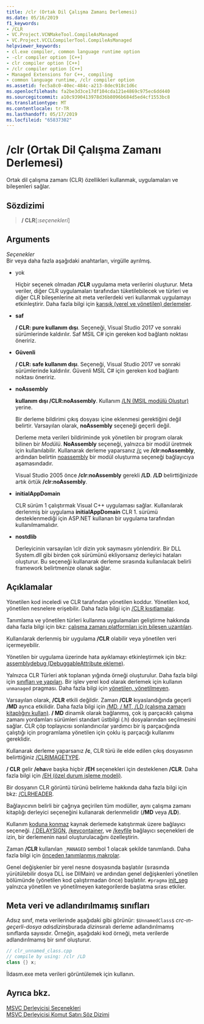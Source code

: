```yaml
---
title: /clr (Ortak Dil Çalışma Zamanı Derlemesi)
ms.date: 05/16/2019
f1_keywords:
- /CLR
- VC.Project.VCNMakeTool.CompileAsManaged
- VC.Project.VCCLCompilerTool.CompileAsManaged
helpviewer_keywords:
- cl.exe compiler, common language runtime option
- -clr compiler option [C++]
- clr compiler option [C++]
- /clr compiler option [C++]
- Managed Extensions for C++, compiling
- common language runtime, /clr compiler option
ms.assetid: fec5a8c0-40ec-484c-a213-8dec918c1d6c
ms.openlocfilehash: fa2be3d3ce17df104cda121e4869c975ec6dd440
ms.sourcegitcommit: a10c9390413978d36b8096b684d5ed4cf1553bc8
ms.translationtype: MT
ms.contentlocale: tr-TR
ms.lasthandoff: 05/17/2019
ms.locfileid: "65837302"
---
```

# <a name="clr-common-language-runtime-compilation"></a>/clr (Ortak Dil Çalışma Zamanı Derlemesi)

Ortak dil çalışma zamanı (CLR) özellikleri kullanmak, uygulamaları ve bileşenleri sağlar.

## <a name="syntax"></a>Sözdizimi

> **/ CLR**[**:**_seçenekleri_]

## <a name="arguments"></a>Arguments

*Seçenekler*<br/>
Bir veya daha fazla aşağıdaki anahtarları, virgülle ayrılmış.

- yok

   Hiçbir seçenek olmadan **/CLR** uygulama meta verilerini oluşturur. Meta veriler, diğer CLR uygulamaları tarafından tüketilebilecek ve türleri ve diğer CLR bileşenlerine ait meta verilerdeki veri kullanmak uygulamayı etkinleştirir. Daha fazla bilgi için [karışık (yerel ve yönetilen) derlemeler](../../dotnet/mixed-native-and-managed-assemblies.md).

- **saf**

   **/ CLR: pure kullanım dışı**. Seçeneği, Visual Studio 2017 ve sonraki sürümlerinde kaldırılır. Saf MSIL C# için gereken kod bağlantı noktası öneririz.

- **Güvenli**

   **/ CLR: safe kullanım dışı**. Seçeneği, Visual Studio 2017 ve sonraki sürümlerinde kaldırılır. Güvenli MSIL C# için gereken kod bağlantı noktası öneririz.

- **noAssembly**

   **kullanım dışı /CLR:noAssembly**. Kullanım [/LN (MSIL modülü Oluştur)](ln-create-msil-module.md) yerine.

   Bir derleme bildirimi çıkış dosyası içine eklenmesi gerektiğini değil belirtir. Varsayılan olarak, **noAssembly** seçeneği geçerli değil.

   Derleme meta verileri bildiriminde yok yönetilen bir program olarak bilinen bir *Modülü*. **NoAssembly** seçeneği, yalnızca bir modül üretmek için kullanılabilir. Kullanarak derleme yaparsanız [/c](c-compile-without-linking.md) ve **/clr:noAssembly**, ardından belirtin [noassembly](noassembly-create-a-msil-module.md) bir modül oluşturma seçeneği bağlayıcıya aşamasındadır.

   Visual Studio 2005 önce **/clr:noAssembly** gerekli **/LD**. **/LD** belirttiğinizde artık örtük **/clr:noAssembly**.

- **initialAppDomain**

   CLR sürüm 1 çalıştırmak Visual C++ uygulaması sağlar.  Kullanılarak derlenmiş bir uygulama **initialAppDomain** CLR 1. sürümü desteklenmediği için ASP.NET kullanan bir uygulama tarafından kullanılmamalıdır.

- **nostdlib**

   Derleyicinin varsayılan \clr dizin yok saymasını yönlendirir. Bir DLL System.dll gibi birden çok sürümünü ekliyorsanız derleyici hataları oluşturur. Bu seçeneği kullanarak derleme sırasında kullanılacak belirli framework belirtmenize olanak sağlar.

## <a name="remarks"></a>Açıklamalar

Yönetilen kod inceledi ve CLR tarafından yönetilen koddur. Yönetilen kod, yönetilen nesnelere erişebilir. Daha fazla bilgi için [/CLR kısıtlamalar](clr-restrictions.md).

Tanımlama ve yönetilen türleri kullanma uygulamaları geliştirme hakkında daha fazla bilgi için bkz: [çalışma zamanı platformları için bileşen uzantıları](../../extensions/component-extensions-for-runtime-platforms.md).

Kullanılarak derlenmiş bir uygulama **/CLR** olabilir veya yönetilen veri içermeyebilir.

Yönetilen bir uygulama üzerinde hata ayıklamayı etkinleştirmek için bkz: [assemblydebug (DebuggableAttribute ekleme)](assemblydebug-add-debuggableattribute.md).

Yalnızca CLR Türleri atık toplanan yığında örneği oluşturulur. Daha fazla bilgi için [sınıfları ve yapıları](../../extensions/classes-and-structs-cpp-component-extensions.md). Bir işlev yerel kod olarak derlemek için kullanın `unmanaged` pragması. Daha fazla bilgi için [yönetilen, yönetilmeyen](../../preprocessor/managed-unmanaged.md).

Varsayılan olarak, **/CLR** etkili değildir. Zaman **/CLR** kıyaslandığında geçerli **/MD** ayrıca etkilidir. Daha fazla bilgi için [/MD, / MT, /LD (çalışma zamanı kitaplığını kullan)](md-mt-ld-use-run-time-library.md). **/ MD** dinamik olarak bağlanmış, çok iş parçacıklı çalışma zamanı yordamları sürümleri standart üstbilgi (.h) dosyalarından seçilmesini sağlar. CLR çöp toplayıcısı sonlandırıcılar yardımcı bir iş parçacığında çalıştığı için programlama yönetilen için çoklu iş parçacığı kullanımı gereklidir.

Kullanarak derleme yaparsanız **/c**, CLR türü ile elde edilen çıkış dosyasının belirttiğiniz [/CLRIMAGETYPE](clrimagetype-specify-type-of-clr-image.md).

**/ CLR** gelir **/eha**ve başka hiçbir **/EH** seçenekleri için desteklenen **/CLR**. Daha fazla bilgi için [/EH (özel durum işleme modeli)](eh-exception-handling-model.md).

Bir dosyanın CLR görüntü türünü belirleme hakkında daha fazla bilgi için bkz: [/CLRHEADER](clrheader.md).

Bağlayıcının belirli bir çağrıya geçirilen tüm modüller, aynı çalışma zamanı kitaplığı derleyici seçeneğini kullanarak derlenmelidir (**/MD** veya **/LD**).

Kullanım [koduna konmaz](assemblyresource-embed-a-managed-resource.md) kaynak derlemede katıştırmak üzere bağlayıcı seçeneği. [/ DELAYSIGN](delaysign-partially-sign-an-assembly.md), [/keycontainer](keycontainer-specify-a-key-container-to-sign-an-assembly.md), ve [/keyfile](keyfile-specify-key-or-key-pair-to-sign-an-assembly.md) bağlayıcı seçenekleri de izin, bir derlemenin nasıl oluşturulacağını özelleştirin.

Zaman **/CLR** kullanılan `_MANAGED` sembol 1 olacak şekilde tanımlandı. Daha fazla bilgi için [önceden tanımlanmış makrolar](../../preprocessor/predefined-macros.md).

Genel değişkenler bir yerel nesne dosyasında başlatılır (sırasında yürütülebilir dosya DLL ise DllMain) ve ardından genel değişkenleri yönetilen bölümünde (yönetilen kod çalıştırmadan önce) başlatılır. `#pragma` [init_seg](../../preprocessor/init-seg.md) yalnızca yönetilen ve yönetilmeyen kategorilerde başlatma sırası etkiler.

## <a name="metadata-and-unnamed-classes"></a>Meta veri ve adlandırılmamış sınıfları

Adsız sınıf, meta verilerinde aşağıdaki gibi görünür: `$UnnamedClass$` *crc-ın-geçerli-dosya adı*`$`*dizin*`$`burada *dizin*sıralı derleme adlandırılmamış sınıflarda sayısıdır. Örneğin, aşağıdaki kod örneği, meta verilerde adlandırılmamış bir sınıf oluşturur.

```cpp
// clr_unnamed_class.cpp
// compile by using: /clr /LD
class {} x;
```

İldasm.exe meta verileri görüntülemek için kullanın.

## <a name="see-also"></a>Ayrıca bkz.

[MSVC Derleyicisi Seçenekleri](compiler-options.md)<br/>
[MSVC Derleyicisi Komut Satırı Söz Dizimi](compiler-command-line-syntax.md)
